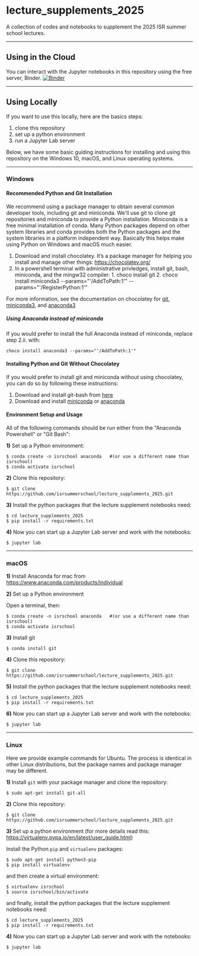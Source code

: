 # lecture_supplements_2025
A collection of codes and notebooks to supplement the 2025 ISR summer school lectures.

___

## Using in the Cloud
You can interact with the Jupyter notebooks in this repository using the free server, Binder. [![Binder](https://mybinder.org/badge_logo.svg)](https://mybinder.org/v2/gh/isrsummerschool/lecture_supplements_2025/main)
___

## Using Locally

If you want to use this locally, here are the basics steps:
1. clone this repository
2. set up a python environment
3. run a Jupyter Lab server

Below, we have some basic guiding instructions for installing and using this repository on the Windows 10, macOS, and Linux operating systems.

___

### Windows
#### Recommended Python and Git Installation
We recommend using a package manager to obtain several common developer tools, including git and miniconda. We'll use git to clone git repositories and miniconda to provide a Python installation. Miniconda is a free minimal installation of conda. Many Python packages depend on other system libraries and conda provides both the Python packages and the system libraries in a platform independent way. Basically this helps make using Python on Windows and macOS much easier.
1.    Download and install chocolatey. It’s a package manager for helping you install and manage other things: https://chocolatey.org/
2.    In a powershell terminal with administrative privledges, install git, bash, miniconda, and the mingw32 compiler:
    1. choco install git
    2. choco install miniconda3 --params="'/AddToPath:1'" --params="'/RegisterPython:1'"

For more information, see the documentation on chocolatey for [git](https://community.chocolatey.org/packages/git), [miniconda3](https://community.chocolatey.org/packages/miniconda3), and [anaconda3](https://community.chocolatey.org/packages/anaconda3)

##### Using Anaconda instead of miniconda
If you would prefer to install the full Anaconda instead of miniconda, replace step 2.ii. with:
```
choco install anaconda3 --params="'/AddToPath:1'"
```
#### Installing Python and Git Without Chocolatey
If you would prefer to install git and miniconda without using chocolatey, you can do so by following these instructions:
1. Download and install git-bash from [here](https://gitforwindows.org/)
2. Download and install [miniconda](https://docs.conda.io/en/latest/miniconda.html) or [anaconda](https://www.anaconda.com/products/individual-b)

#### Environment Setup and Usage
All of the following commands should be run either from the "Anaconda Powershell" or "Git Bash":

**1)** Set up a Python environment:

    $ conda create -n isrschool anaconda   #(or use a different name than isrschool)
    $ conda activate isrschool

**2)** Clone this repository:

    $ git clone https://github.com/isrsummerschool/lecture_supplements_2025.git

**3)** Install the python packages that the lecture supplement notebooks need:

    $ cd lecture_supplements_2025
    $ pip install -r requirements.txt

**4)** Now you can start up a Jupyter Lab server and work with the notebooks:

    $ jupyter lab

___

### macOS

**1)** Install Anaconda for mac from https://www.anaconda.com/products/individual

**2)** Set up a Python environment

Open a terminal, then:

    $ conda create -n isrschool anaconda   #(or use a different name than isrschool)
    $ conda activate isrschool
    
**3)** Install git

    $ conda install git 
    
**4)** Clone this repository:

    $ git clone https://github.com/isrsummerschool/lecture_supplements_2025.git
    
**5)** Install the python packages that the lecture supplement notebooks need:

    $ cd lecture_supplements_2025
    $ pip install -r requirements.txt


**6)** Now you can start up a Jupyter Lab server and work with the notebooks:

    $ jupyter lab

___

### Linux

Here we provide example commands for Ubuntu. The process is identical in other Linux distributions, but the package names and package manager may be different.

**1)** Install ``git`` with your package manager and clone the repository:

    $ sudo apt-get install git-all

**2)** Clone this repository:

    $ git clone https://github.com/isrsummerschool/lecture_supplements_2025.git
    
**3)** Set up a python environment (for more details read this: https://virtualenv.pypa.io/en/latest/user_guide.html)

Install the Python ``pip`` and ``virtualenv`` packages:

    $ sudo apt-get install python3-pip
    $ pip install virtualenv
    
and then create a virtual environment:

    $ virtualenv isrschool
    $ source isrschool/bin/activate
    
and finally, install the python packages that the lecture supplement notebooks need:

    $ cd lecture_supplements_2025
    $ pip install -r requirements.txt

**4)** Now you can start up a Jupyter Lab server and work with the notebooks:

    $ jupyter lab
